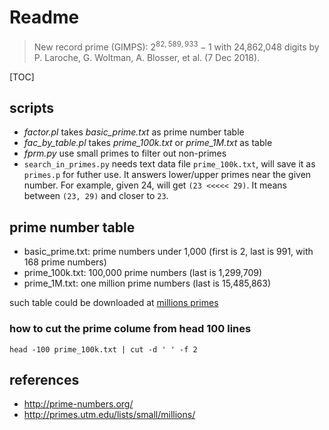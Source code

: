 # Readme

> New record prime (GIMPS): $2^{82,589,933}-1$ with 24,862,048 digits by P. Laroche, G. Woltman, A. Blosser, et al. (7 Dec 2018).

[TOC]

## scripts

- *factor.pl* takes *basic_prime.txt* as prime number table
- *fac_by_table.pl* takes *prime_100k.txt* or *prime_1M.txt* as table
- *fprm.py* use small primes to filter out non-primes
- ```search_in_primes.py``` needs text data file ```prime_100k.txt```, will save it as ```primes.p``` for futher use. It answers lower/upper primes near the given number. For example, given 24, will get ```(23 <<<<< 29)```. It means between ```(23, 29)``` and closer to ```23```.

## prime number table

* basic_prime.txt: prime numbers under 1,000 (first is 2, last is 991, with 168 prime numbers)
* prime_100k.txt: 100,000 prime numbers (last is 1,299,709)
* prime_1M.txt: one million prime numbers (last is 15,485,863)

such table could be downloaded at
[millions primes](http://primes.utm.edu/lists/small/millions/)

### how to cut the prime colume from head 100 lines
```
head -100 prime_100k.txt | cut -d ' ' -f 2
```



## references

* http://prime-numbers.org/
* http://primes.utm.edu/lists/small/millions/
